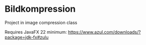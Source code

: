 # Bildkompression

Project in image compression class

Requires JavaFX 22 minimum: https://www.azul.com/downloads/?package=jdk-fx#zulu